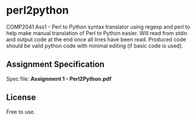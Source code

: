 perl2python
===========

COMP2041 Ass1 - Perl to Python syntax translator using regexp and perl to help make manual translation of Perl to Python easier.
Will read from stdin and output code at the end once all lines have been read.
Produced code should be valid python code with minimal editing (if basic code is used).

Assignment Specification
------------------------
Spec file: <strong>Assignment 1 - Perl2Python.pdf</strong>

License
----
Free to use.